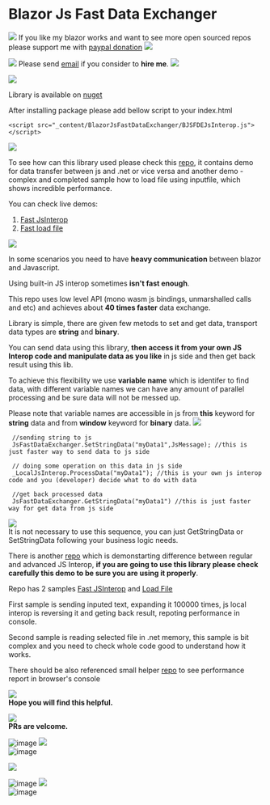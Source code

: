 # Blazor Js Fast Data Exchanger

![](https://placehold.it/15/4747d1/000000?text=+) 
If you like my blazor works and want to see more open sourced repos please support me with [paypal donation](https://www.paypal.me/VakhtangiAbashidze/10)
![](https://placehold.it/15/4747d1/000000?text=+) 

![](https://placehold.it/15/00e600/000000?text=+) 
Please send [email](mailto:VakhtangiAbashidze@gmail.com) if you consider to **hire me**.
![](https://placehold.it/15/00e600/000000?text=+)     


![](https://placehold.it/15/ffffff/000000?text=+)   


Library is available on [nuget](https://www.nuget.org/packages/BlazorJsFastDataExchanger)

After installing package please add bellow script to your index.html

```<script src="_content/BlazorJsFastDataExchanger/BJSFDEJsInterop.js"></script>```

![](https://placehold.it/15/ffffff/000000?text=+)  

To see how can this library used please check this [repo](https://github.com/Lupusa87/LupusaBlazorDemos), it contains demo for data transfer between js and .net or vice versa and another demo - complex and completed sample how to load file using inputfile, which shows incredible performance.

You can check live demos:
 1. [Fast JsInterop](https://lupblazordemos.z13.web.core.windows.net/PageFastInterop)
 2. [Fast load file](https://lupblazordemos.z13.web.core.windows.net/PageLoadFile)

![](https://placehold.it/15/ffffff/000000?text=+)  

In some scenarios you need to have **heavy communication** between blazor and Javascript.

Using built-in JS interop sometimes **isn't fast enough**.

This repo uses low level API (mono wasm js bindings, unmarshalled calls and etc) and achieves about **40 times faster** data exchange.

Library is simple, there are given few metods to set and get data, transport data types are **string** and **binary**.

You can send data using this library, **then access it from your own JS Interop code and
manipulate data as you like** in js side and then get back result using this lib.

To achieve this flexibility we use **variable name** which is identifer to find data, with different variable names we can have any amount of parallel processing and be sure data will not be messed up.

Please note that variable names are accessible in js from **this** keyword for **string** data and from **window** keyword for **binary** data.
![](https://placehold.it/15/ffffff/000000?text=+)   
```
 //sending string to js
 JsFastDataExchanger.SetStringData("myData1",JsMessage); //this is just faster way to send data to js side

 // doing some operation on this data in js side
 _LocalJsInterop.ProcessData("myData1"); //this is your own js interop code and you (developer) decide what to do with data

 //get back processed data
 JsFastDataExchanger.GetStringData("myData1") //this is just faster way for get data from js side
```

![](https://placehold.it/15/ffffff/000000?text=+)  
It is not necessary to use this sequence, you can just GetStringData or SetStringData following your business logic needs.


There is another [repo](https://github.com/Lupusa87/LupusaBlazorDemos) which is demonstarting difference between regular and advanced JS Interop, **if you are going to use this library please check carefully this demo to be sure you are using it properly**.

Repo has 2 samples [Fast JSInterop](https://lupblazordemos.z13.web.core.windows.net/PageFastInterop) and [Load File](https://lupblazordemos.z13.web.core.windows.net/PageLoadFile)


First sample is sending inputed text, expanding it 100000 times, js local interop is reversing it and geting back result, repoting performance in console.

Second sample is reading selected file in .net memory, this sample is bit complex and you need to check whole code good to understand how it works.

There should be also referenced small helper [repo](https://github.com/Lupusa87/BlazorWindowHelper) to see performance report in browser's console

![](https://placehold.it/15/ffffff/000000?text=+)  
**Hope you will find this helpful.**

![](https://placehold.it/15/ffffff/000000?text=+)  
**PRs are velcome.**


![image](https://raw.githubusercontent.com/Lupusa87/BlazorJsFastDataExchanger/master/fast.png)
![](https://placehold.it/15/ffffff/000000?text=+)   
![image](https://raw.githubusercontent.com/Lupusa87/BlazorJsFastDataExchanger/master/slow.png)

![](https://placehold.it/15/ffffff/000000?text=+)  

![image](https://raw.githubusercontent.com/Lupusa87/BlazorJsFastDataExchanger/master/filefastload.png)
![](https://placehold.it/15/ffffff/000000?text=+)   
![image](https://raw.githubusercontent.com/Lupusa87/BlazorJsFastDataExchanger/master/fileslowload.png)
